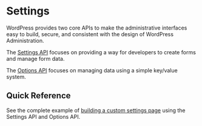 # Settings

WordPress provides two core APIs to make the administrative interfaces easy to build, secure, and consistent with the design of WordPress Administration.

The [Settings API](https://developer.wordpress.org/plugins/settings/settings-api/) focuses on providing a way for developers to create forms and manage form data.

The [Options API](https://developer.wordpress.org/plugins/settings/options-api/) focuses on managing data using a simple key/value system.

## Quick Reference

See the complete example of [building a custom settings page](https://developer.wordpress.org/plugins/settings/custom-settings-page/) using the Settings API and Options API.